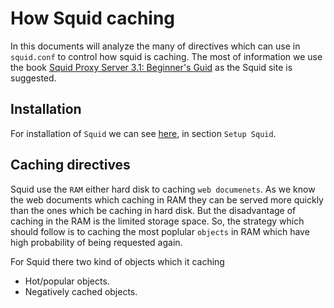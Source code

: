# How Squid caching

In this documents will analyze the many of directives which can use in `squid.conf` to control how squid is caching.
The most of information we use the book [Squid Proxy Server 3.1: Beginner's Guid]() as the Squid site is suggested.

## Installation 
For installation of `Squid` we can see [here](https://github.com/spartakos87/my_thesis/tree/master/ProxyServer), in
section `Setup Squid`.

## Caching directives

Squid use the `RAM` either hard disk to caching `web documenets`. As we know the web documents which caching in RAM they
can be served more quickly than the ones which be caching in hard disk. But the disadvantage of caching in the RAM is 
the limited storage space. So, the strategy which should follow is to caching the most poplular `objects` in RAM which
have high probability of being requested again.

For Squid there two kind of objects which it caching
* Hot/popular objects.
* Negatively cached objects.